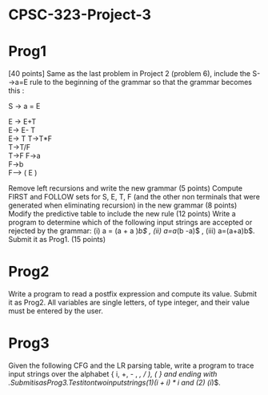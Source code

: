 # CPSC-323-Project-3

# Prog1
[40 points] Same as the last problem in Project 2 (problem 6), include the S-->a=E  rule to the beginning of the grammar so that the grammar becomes this :

S -> a = E

E -> E+T     
E-> E- T      
E-> T
T->T*F       
T->T/F        
T->F
F->a             
F->b             
F—> ( E )

Remove left recursions and write the new grammar (5 points)
Compute FIRST and FOLLOW sets for S, E, T, F (and the other non terminals that were generated when eliminating recursion) in the new grammar (8 points)
Modify the predictive table to include the new rule (12 points)
Write a program to determine which of the following input strings are accepted or rejected by the grammar: (i) a = (a + a )*b$ , (ii) a=a*(b -a)$ , (iii) a=(a+a)b$. Submit it as Prog1. (15 points)

# Prog2
Write a program to read a postfix expression and compute its value. Submit it as Prog2. All variables are single letters, of type integer, and their value must be entered by the user.
 
# Prog3
Given the following CFG and the LR parsing table, write a program to trace input strings over the alphabet { i, +, - , *, / ), ( } and ending with $. Submit is as Prog3. Test it on two input strings (1) (i+i)*i$ and (2) (i*)$.  
